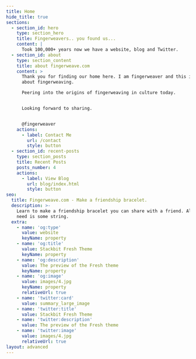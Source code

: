 ```yaml
---
title: Home
hide_title: true
sections:
  - section_id: hero
    type: section_hero
    title: Fingerweavers.. you found us...
    content: |
      Took 100,000+ years now we have a website, blog and Twitter.
  - section_id: about
    type: section_content
    title: about fingerweave.com
    content: >
      Thank you for finding our home here. I am fingerweaver and this is a blog
      about fingerweaving.

      Peering into the origins of fingerweaving in culture today.


      Looking forward to sharing.


      @fingerweaver
    actions:
      - label: Contact Me
        url: /contact
        style: button
  - section_id: recent-posts
    type: section_posts
    title: Recent Posts
    posts_number: 4
    actions:
      - label: View Blog
        url: blog/index.html
        style: button
seo:
  title: Fingerweave.com - Make a friendship bracelet.
  description: >-
    Learn to make a friendship bracelet you can share with a friend. All you
    need is some string.
  extra:
    - name: 'og:type'
      value: website
      keyName: property
    - name: 'og:title'
      value: Stackbit Fresh Theme
      keyName: property
    - name: 'og:description'
      value: The preview of the Fresh theme
      keyName: property
    - name: 'og:image'
      value: images/4.jpg
      keyName: property
      relativeUrl: true
    - name: 'twitter:card'
      value: summary_large_image
    - name: 'twitter:title'
      value: Stackbit Fresh Theme
    - name: 'twitter:description'
      value: The preview of the Fresh theme
    - name: 'twitter:image'
      value: images/4.jpg
      relativeUrl: true
layout: advanced
---
```

